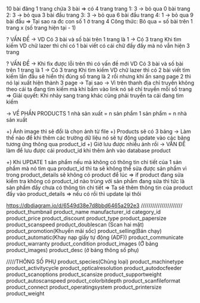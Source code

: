 10 bài đăng
1 trang chứa 3 bài
=> có 4 trang
trang 1: 3 -> bỏ qua 0 bài
trang 2: 3 -> bỏ qua 3 bài đầu
trang 3: 3 -> bỏ qua 6 bài đầu
trang 4: 1 -> bỏ qua 9 bài đầu
=> Tại sao ra đc con số 1 ở trang 4
Công thức:
Bỏ qua = số bài trên 1 trang x (số trang hiện tại - 1)

? VẤN ĐỀ -> VD Có 3 bài và số bài trên 1 trang là 1 -> Có 3 trang
Khi tìm kiếm VD chữ lazer thì chỉ có 1 bài viết có cái chữ đấy đấy mà nó vẫn hiện 3 trang

? VẤN ĐỀ -> Khi fix được lỗi trên thì có vấn đề mới VD Có 3 bài và số bài trên 1 trang là 1 -> Có 3 trang Khi tìm kiếm VD chữ lazer thì có 2 bài viết tìm kiếm lần đầu sẽ hiển thị đúng số trang là 2 rồi nhưng khi ấn sang page 2 thì nó lại xuất hiện thành 3 page -> Tại sao -> Vì trên thanh địa chỉ truyền không theo cái ta đang tìm kiếm mà khi bấm vào link nó sẽ chỉ truyền mỗi số trang
=> Giải quyết: Khi nhảy sang trang khác cũng phải truyền ta cái đang tìm kiếm

-> VỀ PHẦN PRODUCTS
1 nhà sản xuất = n sản phẩm
1 sản phẩm = n nhà sản xuất

+) Ảnh image thì sẽ đổi là chọn ảnh từ file
+) Products sẽ có 3 bảng
-> Làm thế nào để khi thêm các trường dữ liệu nó sẽ tự động update vào các bảng tương ứng thông qua product_id
+) Giờ lưu được nhiều ảnh rồi -> VẤN ĐỀ làm để lưu được cái product_id khi thêm ảnh vào database product

+) Khi UPDATE 1 sản phẩm nếu mà không có thông tin chi tiết của 1 sản phẩm mà nó tìm qua product_id thì ta sẽ không thể sửa được sản phẩm vì trong product_details sẽ không có product để lúc => if product đang sửa kiểm tra không có product_id nào trùng với sản phẩm đang sửa thì tức là sản phẩm đấy chưa có thông tin chi tiết => Ta sẽ thêm thông tin của product đấy vào product_details => nếu có rồi thì update lại thôi

https://dbdiagram.io/d/6549d38e7d8bbd6465a292e3
//////////////////////
product_thumbnail
product_name
manufacturer_id
category_id
product_price
product_discount
product_type
product_papersize
product_scanspeed
product_doublescan (Scan hai mặt)
product_promotion(Khuyến mãi sốc)
product_selling(Bán chạy)
product_automatic(Khay nạp giấy tự động (ADF))
product_communicate
product_warranty
product_condition
product_images (Ở bảng product_images)
product_desc (ở bảng thông số phụ)

/////THÔNG SỐ PHỤ
product_species(Chủng loại)
product_machinetype
product_activitycycle
product_opticalresolution
product_autodocfeeder
product_scanoptions
product_scansize
product_supportweight
product_autoscanspeed
product_colorbitdepth
product_scanfileformat
product_connect
product_operatingsystem
product_printersize
product_weight
